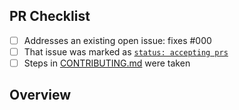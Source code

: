<!-- 👋 Hi, thanks for sending a PR to bookmark-tags! 💖.
Please fill out all fields below and make sure each item is true and [x] checked.
Otherwise we may not be able to review your PR. -->

## PR Checklist

- [ ] Addresses an existing open issue: fixes #000
- [ ] That issue was marked as [`status: accepting prs`][1]
- [ ] Steps in [CONTRIBUTING.md][2] were taken

## Overview

<!-- Description of what is changed and how the code change does that. -->

[1]:
	https://github.com/timelessco/bookmark-tags/issues?q=is%3Aopen+is%3Aissue+label%3A%22status%3A+accepting+prs%22
[2]:
	https://github.com/timelessco/bookmark-tags/blob/main/.github/CONTRIBUTING.md
